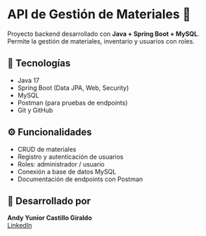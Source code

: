 # API de Gestión de Materiales 🧱

Proyecto backend desarrollado con **Java + Spring Boot + MySQL**.  
Permite la gestión de materiales, inventario y usuarios con roles.

## 🚀 Tecnologías
- Java 17
- Spring Boot (Data JPA, Web, Security)
- MySQL
- Postman (para pruebas de endpoints)
- Git y GitHub

## ⚙️ Funcionalidades
- CRUD de materiales
- Registro y autenticación de usuarios
- Roles: administrador / usuario
- Conexión a base de datos MySQL
- Documentación de endpoints con Postman

## 🧠 Desarrollado por
**Andy Yunior Castillo Giraldo**  
[LinkedIn](https://www.linkedin.com/in/andy-castillo-girald)  
